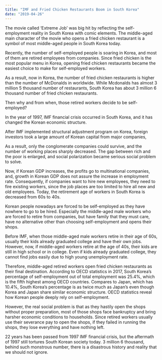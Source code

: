 ```yaml
---
title: "IMF and Fried Chicken Restaurants Boom in South Korea"
date: "2019-04-26"
---
```


The movie called ‘Extreme Job’ was big hit by reflecting the self-employment reality in South Korea with comic elements. The middle-aged main character of the movie who opens a fried chicken restaurant is a symbol of most middle-aged people in South Korea today.

Recently, the number of self-employed people is soaring in Korea, and most of them are retired employees from companies. Since fried chicken is the most popular menu in Korea, opening fried chicken restaurants became the easiest choice to make for self-employed workers.

As a result, now in Korea, the number of fried chicken restaurants is higher than the number of McDonalds in worldwide. While Mcdonalds has almost 3 million 5 thousand number of restaurants, South Korea has about 3 million 6 thousand number of fried chicken restaurants.

Then why and from when, those retired workers decide to be self-employed?

In the year of 1997, IMF financial crisis occurred in South Korea, and it has changed the Korean economic structure.

After IMF implemented structural adjustment program on Korea, foreign investors took a large amount of Korean capital from major companies,

As a result, only the conglomerate companies could survive, and the number of working places sharply decreased. The gap between rich and the poor is enlarged, and social polarization became serious social problem to solve.

Now, if Korean GDP increases, the profits go to multinational companies, and, growth in Korean GDP does not assure the increase in employment rate. Consequently, if companies want to hire new employees, they need to fire existing workers, since the job places are too limited to hire all new and old employees. Today, the retirement age of workers in South Korea is decreased from 60s to 40s.

Korean people nowadays are forced to be self-employed as they have nowhere to go to be hired. Especially the middle-aged male workers who are forced to retire from companies, but have family that they must care, have no alternative other than choosing self-employment and opens their shops.

Before IMF, when those middle-aged male workers retire in their age of 60s, usually their kids already graduated college and have their own jobs. However, now, if middle-aged workers retire at the age of 40s, their kids are still in high school or in college. Even if kids already graduated college, they cannot find jobs easily due to high young unemployment rate.

Therefore, middle-aged retired workers open fried chicken restaurants as their final destination. According to OECD statistics in 2017, South Korea’s percentage of self-employment out of total employment was 25.4%, which is the fifth highest among OECD countries. Compares to Japan, which has 10.4%, South Korea’s percentage is as twice much as Japan’s even though Korea and Japan share similar economic structure. OECD statistics reveal how Korean people deeply rely on self-employment.

However, the real social problem is that as they hastily open the shops without proper preparation, most of those shops face bankruptcy and bring harsher economic conditions to households. Since retired workers usually use their severance pay to open the shops, if they failed in running the shops, they lose everything and have nothing left.

22 years has been passed from 1997 IMF financial crisis, but the aftermath of 1997 still tortures South Korean society today. 3 million 6 thousand, behind such monstrous number, there is a disastrous history and reality that we should not ignore.
